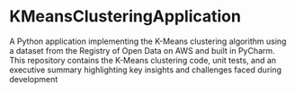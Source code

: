 # KMeansClusteringApplication
A Python application implementing the K-Means clustering algorithm using a dataset from the Registry of Open Data on AWS and built in PyCharm. This repository contains the K-Means clustering code, unit tests, and an executive summary highlighting key insights and challenges faced during development
